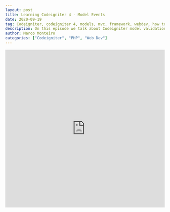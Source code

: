 ```yaml
---
layout: post
title: Learning Codeigniter 4 - Model Events
date: 2020-09-19
tag: Codeigniter, codeigniter 4, models, mvc, framework, webdev, how to, setup, php
description: On this episode we talk about Codeigniter model validation.
author: Marco Monteiro
categories: ["Codeigniter", "PHP", "Web Dev"]
---
```


<iframe width="100%" height="500" src="https://www.youtube.com/embed/_GBBAAC_dcs" frameborder="0" allow="accelerometer; autoplay; clipboard-write; encrypted-media; gyroscope; picture-in-picture" allowfullscreen></iframe>